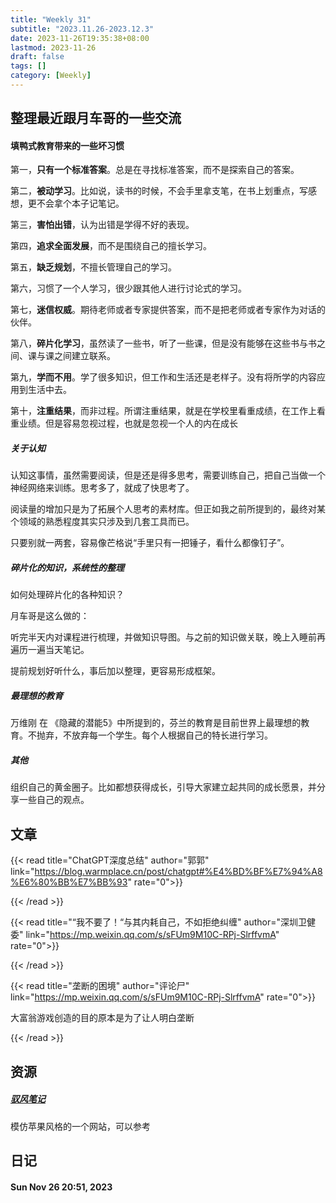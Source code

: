```yaml
---
title: "Weekly 31"
subtitle: "2023.11.26-2023.12.3"
date: 2023-11-26T19:35:38+08:00
lastmod: 2023-11-26
draft: false
tags: []
category: [Weekly]
---
```


## 整理最近跟月车哥的一些交流

#### 填鸭式教育带来的一些坏习惯

第一，**只有一个标准答案**。总是在寻找标准答案，而不是探索自己的答案。

第二，**被动学习**。比如说，读书的时候，不会手里拿支笔，在书上划重点，写感想，更不会拿个本子记笔记。

第三，**害怕出错**，认为出错是学得不好的表现。

第四，**追求全面发展**，而不是围绕自己的擅长学习。

第五，**缺乏规划**，不擅长管理自己的学习。

第六，习惯了一个人学习，很少跟其他人进行讨论式的学习。

第七，**迷信权威**。期待老师或者专家提供答案，而不是把老师或者专家作为对话的伙伴。

第八，**碎片化学习**，虽然读了一些书，听了一些课，但是没有能够在这些书与书之间、课与课之间建立联系。

第九，**学而不用**。学了很多知识，但工作和生活还是老样子。没有将所学的内容应用到生活中去。

第十，**注重结果**，而非过程。所谓注重结果，就是在学校里看重成绩，在工作上看重业绩。但是容易忽视过程，也就是忽视一个人的内在成长

##### 关于认知

认知这事情，虽然需要阅读，但是还是得多思考，需要训练自己，把自己当做一个神经网络来训练。思考多了，就成了快思考了。

阅读量的增加只是为了拓展个人思考的素材库。但正如我之前所提到的，最终对某个领域的熟悉程度其实只涉及到几套工具而已。

只要别就一两套，容易像芒格说“手里只有一把锤子，看什么都像钉子”。

##### 碎片化的知识，系统性的整理

如何处理碎片化的各种知识？

月车哥是这么做的：

听完半天内对课程进行梳理，并做知识导图。与之前的知识做关联，晚上入睡前再遍历一遍当天笔记。

提前规划好听什么，事后加以整理，更容易形成框架。

##### 最理想的教育

万维刚 在 《隐藏的潜能5》中所提到的，芬兰的教育是目前世界上最理想的教育。不抛弃，不放弃每一个学生。每个人根据自己的特长进行学习。

##### 其他

组织自己的黄金圈子。比如都想获得成长，引导大家建立起共同的成长愿景，并分享一些自己的观点。

## 文章

{{< read  title="ChatGPT深度总结" author="郭郭" link="https://blog.warmplace.cn/post/chatgpt#%E4%BD%BF%E7%94%A8%E6%80%BB%E7%BB%93" rate="0">}}

{{< /read >}}

{{< read  title="“我不要了！“与其内耗自己，不如拒绝纠缠" author="深圳卫健委" link="https://mp.weixin.qq.com/s/sFUm9M10C-RPj-SlrffvmA" rate="0">}}

{{< /read >}}

{{< read  title="垄断的困境" author="评论尸" link="https://mp.weixin.qq.com/s/sFUm9M10C-RPj-SlrffvmA" rate="0">}}

大富翁游戏创造的目的原本是为了让人明白垄断

{{< /read >}}



## 资源

##### [驭风笔记](https://www.yufengbiji.com)

模仿苹果风格的一个网站，可以参考

## 日记

#### Sun Nov 26 20:51, 2023

#### 